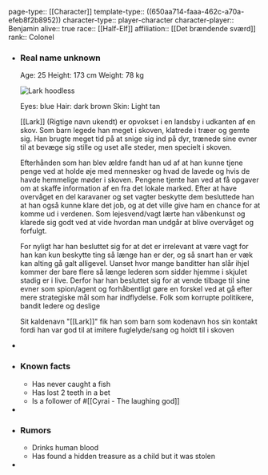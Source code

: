page-type:: [[Character]]
template-type:: ((650aa714-faaa-462c-a70a-efeb8f2b8952))
character-type:: player-character
character-player:: Benjamin
alive:: true
race:: [[Half-Elf]]
affiliation:: [[Det brændende sværd]] 
rank:: Colonel

- ### Real name unknown
  
  Age: 25
  Height: 173 cm
  Weight: 78 kg
  
  ![Lark hoodless](https://cdn.discordapp.com/attachments/1030158179310506095/1030207905225506916/00f13f907f85df52b69725b4a55e4435.jpg)
  
  Eyes: blue
  Hair: dark brown
  Skin: Light tan
  
  [[Lark]] (Rigtige navn ukendt) er opvokset i en landsby i udkanten af en skov. 
  Som barn legede han meget i skoven, klatrede i træer og gemte sig. Han brugte meget tid på at snige sig ind på dyr, trænede sine evner til at bevæge sig stille og uset alle steder, men specielt i skoven.
  
  Efterhånden som han blev ældre fandt han ud af at han kunne tjene penge ved at holde øje med mennesker og hvad de lavede og hvis de havde hemmelige møder i skoven.
  Pengene tjente han ved at få opgaver om at skaffe information af en fra det lokale marked.
  Efter at have overvåget en del karavaner og set vagter beskytte dem besluttede han at han også kunne klare det job, og at det ville give ham en chance for at komme ud i verdenen.
  Som lejesvend/vagt lærte han våbenkunst og klarede sig godt ved at vide hvordan man undgår at blive overvåget og forfulgt.
  
  For nyligt har han besluttet sig for at det er irrelevant at være vagt for han kan kun beskytte ting så længe han er der, og så snart han er væk kan alting gå galt alligevel. Uanset hvor mange banditter han slår ihjel kommer der bare flere så længe lederen som sidder hjemme i skjulet stadig er i live. 
  Derfor har han besluttet sig for at vende tilbage til sine evner som spion/agent og forhåbentligt gøre en forskel ved at gå efter mere strategiske mål som har indflydelse. Folk som korrupte politikere, bandit ledere og deslige
  
  Sit kaldenavn "[[Lark]]" fik han som barn som kodenavn hos sin kontakt fordi han var god til at imitere fuglelyde/sang og holdt til i skoven
-
- ### Known facts
	- Has never caught a fish
	- Has lost 2 teeth in a bet
	- Is a follower of #[[Cyrai - The laughing god]]
-
- ### Rumors
	- Drinks human blood
	- Has found a hidden treasure as a child but it was stolen
-